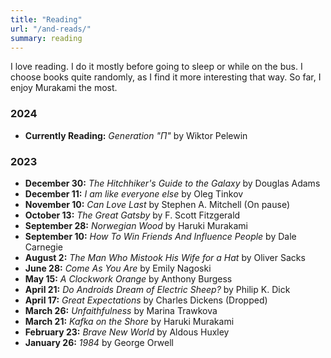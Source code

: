 ```yaml
---
title: "Reading"
url: "/and-reads/"
summary: reading
---
```

I love reading. I do it mostly before going to sleep or while on the bus. I choose books quite randomly, as I find it more interesting that way. So far, I enjoy Murakami the most.

### 2024
- **Currently Reading:** *Generation "П"* by Wiktor Pelewin

### 2023
- **December 30:** *The Hitchhiker's Guide to the Galaxy* by Douglas Adams
- **December 11:** *I am like everyone else* by Oleg Tinkov
- **November 10:** *Can Love Last* by Stephen A. Mitchell (On pause)
- **October 13:** *The Great Gatsby* by F. Scott Fitzgerald
- **September 28:** *Norwegian Wood* by Haruki Murakami
- **September 10:** *How To Win Friends And Influence People* by Dale Carnegie
- **August 2:** *The Man Who Mistook His Wife for a Hat* by Oliver Sacks
- **June 28:** *Come As You Are* by Emily Nagoski
- **May 15:** *A Clockwork Orange* by Anthony Burgess
- **April 21:** *Do Androids Dream of Electric Sheep?* by Philip K. Dick
- **April 17:** *Great Expectations* by Charles Dickens (Dropped)
- **March 26:** *Unfaithfulness* by Marina Trawkova
- **March 21:** *Kafka on the Shore* by Haruki Murakami
- **February 23:** *Brave New World* by Aldous Huxley
- **January 26:** *1984* by George Orwell

